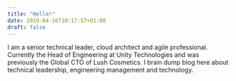 ```yaml
---
title: "Hello!"
date: 2019-04-16T10:17:57+01:00
draft: false
---
```


I am a senior technical leader, cloud architect and agile professional. Currently the Head of Engineering at Unity Technologies and was previously the Global CTO of Lush Cosmetics. I brain dump blog here about technical leadership, engineering management and technology.
